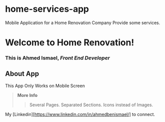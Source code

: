# home-services-app

Mobile Application for a Home Renovation Company Provide some services.

# Welcome to Home Renovation!

### This is Ahmed Ismael, _Front End Developer_

## About App

This App Only Works on Mobile Screen

> **More Info**
>
> > Several Pages.
> > Separated Sections.
> > Icons instead of Images.

My [Linkedin][https://www.linkedin.com/in/ahmedbenismael/] to connect.
